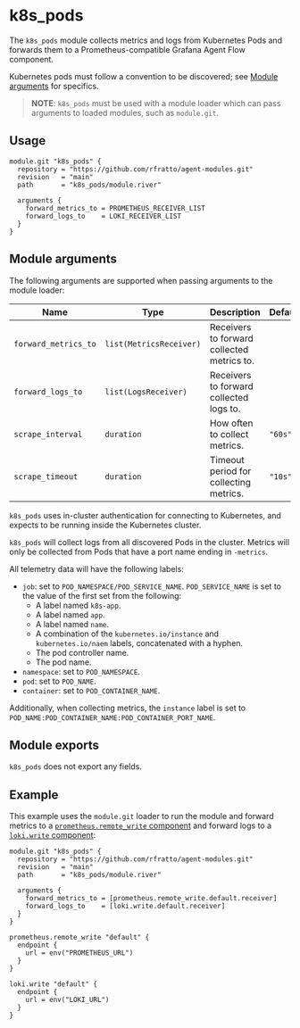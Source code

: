 # k8s_pods

The `k8s_pods` module collects metrics and logs from Kubernetes Pods and
forwards them to a Prometheus-compatible Grafana Agent Flow component.

Kubernetes pods must follow a convention to be discovered; see [Module
arguments](#module-arguments) for specifics.

> **NOTE**: `k8s_pods` must be used with a module loader which can pass
> arguments to loaded modules, such as `module.git`.

## Usage

```river
module.git "k8s_pods" {
  repository = "https://github.com/rfratto/agent-modules.git"
  revision   = "main"
  path       = "k8s_pods/module.river"

  arguments {
    forward_metrics_to = PROMETHEUS_RECEIVER_LIST
    forward_logs_to    = LOKI_RECEIVER_LIST
  }
}
```

## Module arguments

The following arguments are supported when passing arguments to the module
loader:

| Name | Type | Description | Default | Required
| ---- | ---- | ----------- | ------- | --------
| `forward_metrics_to` | `list(MetricsReceiver)` | Receivers to forward collected metrics to. | | yes
| `forward_logs_to` | `list(LogsReceiver)` | Receivers to forward collected logs to. | | yes
| `scrape_interval` | `duration` | How often to collect metrics. | `"60s"` | no
| `scrape_timeout` | `duration` | Timeout period for collecting metrics. | `"10s"` | no

`k8s_pods` uses in-cluster authentication for connecting to Kubernetes, and
expects to be running inside the Kubernetes cluster.

`k8s_pods` will collect logs from all discovered Pods in the cluster. Metrics
will only be collected from Pods that have a port name ending in `-metrics`.

All telemetry data will have the following labels:

* `job`: set to `POD_NAMESPACE/POD_SERVICE_NAME`. `POD_SERVICE_NAME` is
  set to the value of the first set from the following:
  * A label named `k8s-app`.
  * A label named `app`.
  * A label named `name`.
  * A combination of the `kubernetes.io/instance` and `kubernetes.io/naem`
    labels, concatenated with a hyphen.
  * The pod controller name.
  * The pod name.
* `namespace`: set to `POD_NAMESPACE`.
* `pod`: set to `POD_NAME`.
* `container`: set to `POD_CONTAINER_NAME`.

Additionally, when collecting metrics, the `instance` label is set to
`POD_NAME:POD_CONTAINER_NAME:POD_CONTAINER_PORT_NAME`.

## Module exports

`k8s_pods` does not export any fields.

## Example

This example uses the `module.git` loader to run the module and forward metrics
to a [`prometheus.remote_write` component][prometheus.remote_write] and forward
logs to a [`loki.write` component][loki.write]:

```river
module.git "k8s_pods" {
  repository = "https://github.com/rfratto/agent-modules.git"
  revision   = "main"
  path       = "k8s_pods/module.river"

  arguments {
    forward_metrics_to = [prometheus.remote_write.default.receiver]
    forward_logs_to    = [loki.write.default.receiver]
  }
}

prometheus.remote_write "default" {
  endpoint {
    url = env("PROMETHEUS_URL")
  }
}

loki.write "default" {
  endpoint {
    url = env("LOKI_URL")
  }
}
```

[prometheus.remote_write]: https://grafana.com/docs/agent/latest/flow/reference/components/prometheus.remote_write
[loki.write]: https://grafana.com/docs/agent/latest/flow/reference/components/loki.write
